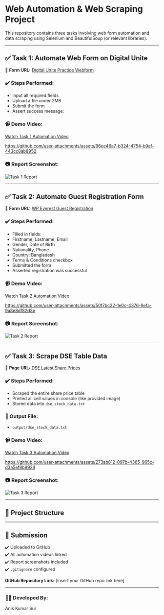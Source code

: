 # Web Automation & Web Scraping Project

This repository contains three tasks involving web form automation and data scraping using Selenium and BeautifulSoup (or relevant libraries).

---

## ✅ Task 1: Automate Web Form on Digital Unite

🔗 **Form URL:** [Digital Unite Practice Webform](https://www.digitalunite.com/practice-webform-learners)

### ✔️ Steps Performed:
- Input all required fields
- Upload a file under 2MB
- Submit the form
- Assert success message:


### 📹 Demo Video:
[Watch Task 1 Automation Video](#)

https://github.com/user-attachments/assets/96ee46a7-b324-4754-b9af-443cc8ab8952



### 📷 Report Screenshot:
![Task 1 Report](screenshots/task1_report.png)

---

## ✅ Task 2: Automate Guest Registration Form

🔗 **Form URL:** [WP Everest Guest Registration](https://demo.wpeverest.com/user-registration/guest-registration-form/)

### ✔️ Steps Performed:
- Filled in fields:
- Firstname, Lastname, Email
- Gender, Date of Birth
- Nationality, Phone
- Country: Bangladesh
- Terms & Conditions checkbox
- Submitted the form
- Asserted registration was successful

### 📹 Demo Video:
[Watch Task 2 Automation Video](#) 

https://github.com/user-attachments/assets/50f7bc22-1e0c-4376-9efa-9a8e8df82d3e



### 📷 Report Screenshot:
![Task 2 Report](screenshots/task2_report.png)

---

## ✅ Task 3: Scrape DSE Table Data

🔗 **Page URL:** [DSE Latest Share Prices](https://dsebd.org/latest_share_price_scroll_by_value.php)

### ✔️ Steps Performed:
- Scraped the entire share price table
- Printed all cell values in console (like provided image)
- Stored data into `dse_stock_data.txt`

### 📂 Output File:
- `output/dse_stock_data.txt`

### 📹 Demo Video:
[Watch Task 3 Automation Video](#) 

https://github.com/user-attachments/assets/273ab812-097b-4365-965c-d3a5ef8b9924



### 📷 Report Screenshot:
![Task 3 Report](screenshots/task3_report.png)

---

## 📁 Project Structure

---

## 📌 Submission

✔️ Uploaded to GitHub  
✔️ All automation videos linked  
✔️ Report screenshots included  
✔️ `.gitignore` configured  

**GitHub Repository Link:** [Insert your GitHub repo link here]

---

### 👨‍💻 Developed By:
Anik Kumar Sur



